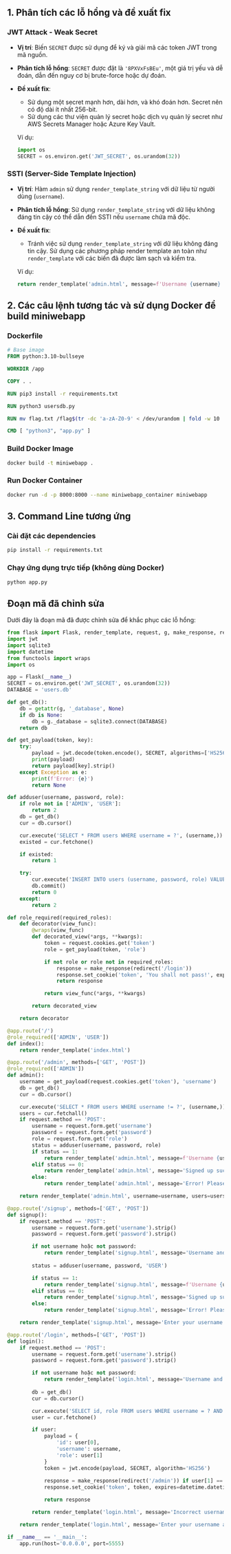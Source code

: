 ## 1. Phân tích các lỗ hổng và đề xuất fix

### JWT Attack - Weak Secret

- **Vị trí**: Biến `SECRET` được sử dụng để ký và giải mã các token JWT trong mã nguồn.
- **Phân tích lỗ hổng**: `SECRET` được đặt là `'8PXVxFsBEu'`, một giá trị yếu và dễ đoán, dẫn đến nguy cơ bị brute-force hoặc dự đoán.
- **Đề xuất fix**:
  - Sử dụng một secret mạnh hơn, dài hơn, và khó đoán hơn. Secret nên có độ dài ít nhất 256-bit.
  - Sử dụng các thư viện quản lý secret hoặc dịch vụ quản lý secret như AWS Secrets Manager hoặc Azure Key Vault.
  
  Ví dụ:

  ```python
  import os
  SECRET = os.environ.get('JWT_SECRET', os.urandom(32))
  ```

### SSTI (Server-Side Template Injection)

- **Vị trí**: Hàm `admin` sử dụng `render_template_string` với dữ liệu từ người dùng (`username`).
- **Phân tích lỗ hổng**: Sử dụng `render_template_string` với dữ liệu không đáng tin cậy có thể dẫn đến SSTI nếu `username` chứa mã độc.
- **Đề xuất fix**:
  - Tránh việc sử dụng `render_template_string` với dữ liệu không đáng tin cậy. Sử dụng các phương pháp render template an toàn như `render_template` với các biến đã được làm sạch và kiểm tra.
  
  Ví dụ:

  ```python
  return render_template('admin.html', message=f'Username {username} has been taken!', username=username, users=users)
  ```

## 2. Các câu lệnh tương tác và sử dụng Docker để build miniwebapp

### Dockerfile

```Dockerfile
# Base image
FROM python:3.10-bullseye

WORKDIR /app

COPY . .

RUN pip3 install -r requirements.txt

RUN python3 usersdb.py

RUN mv flag.txt /flag$(tr -dc 'a-zA-Z0-9' < /dev/urandom | fold -w 10 | head -n 1).txt

CMD [ "python3", "app.py" ]
```

### Build Docker Image

```bash
docker build -t miniwebapp .
```

### Run Docker Container

```bash
docker run -d -p 8000:8000 --name miniwebapp_container miniwebapp
```


## 3. Command Line tương ứng

### Cài đặt các dependencies

```bash
pip install -r requirements.txt
```

### Chạy ứng dụng trực tiếp (không dùng Docker)

```bash
python app.py
```


## Đoạn mã đã chỉnh sửa

Dưới đây là đoạn mã đã được chỉnh sửa để khắc phục các lỗ hổng:

```python
from flask import Flask, render_template, request, g, make_response, redirect
import jwt
import sqlite3
import datetime
from functools import wraps
import os

app = Flask(__name__)
SECRET = os.environ.get('JWT_SECRET', os.urandom(32))
DATABASE = 'users.db'

def get_db():
    db = getattr(g, '_database', None)
    if db is None:
        db = g._database = sqlite3.connect(DATABASE)
    return db

def get_payload(token, key):
    try:
        payload = jwt.decode(token.encode(), SECRET, algorithms=['HS256'])
        print(payload)
        return payload[key].strip()
    except Exception as e:
        print(f'Error: {e}')
        return None

def adduser(username, password, role):
    if role not in ['ADMIN', 'USER']:
        return 2
    db = get_db()
    cur = db.cursor()

    cur.execute('SELECT * FROM users WHERE username = ?', (username,))
    existed = cur.fetchone()

    if existed:
        return 1

    try:
        cur.execute('INSERT INTO users (username, password, role) VALUES (?, ?, ?)', (username, password, role))
        db.commit()
        return 0
    except:
        return 2

def role_required(required_roles):
    def decorator(view_func):
        @wraps(view_func)
        def decorated_view(*args, **kwargs):
            token = request.cookies.get('token')
            role = get_payload(token, 'role')

            if not role or role not in required_roles:
                response = make_response(redirect('/login'))
                response.set_cookie('token', 'You shall not pass!', expires=datetime.datetime.utcnow() + datetime.timedelta(minutes=30), httponly=True)
                return response

            return view_func(*args, **kwargs)

        return decorated_view

    return decorator

@app.route('/')
@role_required(['ADMIN', 'USER'])
def index():
    return render_template('index.html')

@app.route('/admin', methods=['GET', 'POST'])
@role_required(['ADMIN'])
def admin():
    username = get_payload(request.cookies.get('token'), 'username')
    db = get_db()
    cur = db.cursor()

    cur.execute('SELECT * FROM users WHERE username != ?', (username,))
    users = cur.fetchall()
    if request.method == 'POST':
        username = request.form.get('username')
        password = request.form.get('password')
        role = request.form.get('role')
        status = adduser(username, password, role)
        if status == 1:
            return render_template('admin.html', message=f'Username {username} has been taken!', username=username, users=users)
        elif status == 0:
            return render_template('admin.html', message='Signed up successfully! Now you can <a href="/login">login</a>!', username=username, users=users)
        else:
            return render_template('admin.html', message='Error! Please contact administrators for support!', username=username, users=users)

    return render_template('admin.html', username=username, users=users)

@app.route('/signup', methods=['GET', 'POST'])
def signup():
    if request.method == 'POST':
        username = request.form.get('username').strip()
        password = request.form.get('password').strip()

        if not username hoặc not password:
            return render_template('signup.html', message='Username and password are required!')
        
        status = adduser(username, password, 'USER')

        if status == 1:
            return render_template('signup.html', message=f'Username {username} has been taken!')
        elif status == 0:
            return render_template('signup.html', message='Signed up successfully! Now you can <a href="/login">login</a>!')
        else:
            return render_template('signup.html', message='Error! Please contact administrators for support!')

    return render_template('signup.html', message='Enter your username and password')

@app.route('/login', methods=['GET', 'POST'])
def login():
    if request.method == 'POST':
        username = request.form.get('username').strip()
        password = request.form.get('password').strip()

        if not username hoặc not password:
            return render_template('login.html', message='Username and password are required!')
        
        db = get_db()
        cur = db.cursor()

        cur.execute('SELECT id, role FROM users WHERE username = ? AND password = ?', (username, password))
        user = cur.fetchone()

        if user:
            payload = {
                'id': user[0],
                'username': username,
                'role': user[1]
            }
            token = jwt.encode(payload, SECRET, algorithm='HS256')
            
            response = make_response(redirect('/admin')) if user[1] == 'ADMIN' else make_response(redirect('/'))
            response.set_cookie('token', token, expires=datetime.datetime.utcnow() + datetime.timedelta(minutes=30), httponly=True)

            return response

        return render_template('login.html', message='Incorrect username/password!')

    return render_template('login.html', message='Enter your username and password')

if __name__ == '__main__':
    app.run(host='0.0.0.0', port=5555)
```